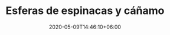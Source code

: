 ---
title: "Esferas de espinacas y cáñamo"
date: 2020-05-09T14:46:10+06:00
description: "Esferas de espinacas y cáñamo"
type: "recipe"
image: "images/recipes/esferas-espinacas-cañamo.jpg"
cuisine: Free Style
suitableForDiet: VeganDiet
categories: finger food
yield: 4 porciones
prepTime: 30
cookTime: 15
totalTime: 45
tags:
  - "espinacas"
  - "cáñamo"
ingredients:
- 2 manojos de espinacas
- 150 g queso crema vegano
- 2 dientes de ajo
- 1 guindilla
- 100 g de semillas de cáñamo
- Aceite de oliva
- Sal marina
directions:
- Lava cuidadosamente las espinacas, escúrrelas y reserva.
- Pela los ajos y pícalos, junto con la guindilla.
- En una sartén pon aceite de oliva, el ajo y la guindilla, ten cuidado porque puede salpicar.
- Añade las espinacas y saltea durante 5 minutos, añadiendo sal al gusto.
- Deja enfriar completamente. 
- Una vez frías, escurre las espinacas del liquido sobrante y mézclalas con el queso crema vegano. 
- Moldea con las manos, formando pequeñas esferas.
- En un plato llano coloca las semillas de cáñamo y reboza cada esfera hasta recubrirlas por completo.
- Deja enfriar en la nevera media hora antes de servir.
tips: El cáñamo una planta que se utiliza desde épocas muy lejanas debido su gran versatilidad. En este caso son semillas peladas y contienen un gran aporte de omega 3, fósforo, magnesio, potasio hierro y zinc.
---